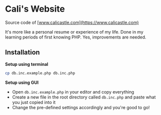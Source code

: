# Cali's Website

Source code of [www.calicastle.com](https://www.calicastle.com)

It's more like a personal resume or experience of my life.
Done in my learning periods of first knowing PHP.
Yes, improvements are needed.

## Installation
**Setup using terminal**
```bash
cp db.inc.example.php db.inc.php
```

**Setup using GUI**
- Open `db.inc.example.php` in your editor and copy everything
- Create a new file in the root directory called `db.inc.php` and paste what you just copied into it
- Change the pre-defined settings accordingly and you're good to go!
